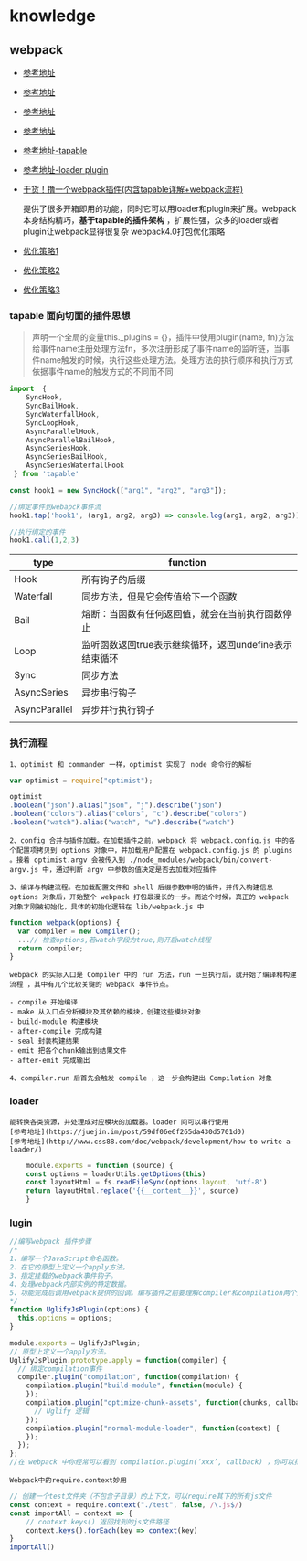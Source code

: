 # knowledge

## webpack

- [参考地址](https://fengmiaosen.github.io/2017/03/21/webpack-core-code/)
- [参考地址](https://doc.webpack-china.org/contribute/writing-a-plugin/)
- [参考地址](http://taobaofed.org/blog/2016/09/09/webpack-flow/)
- [参考地址](https://juejin.im/post/5980752ef265da3e2e56e82e)
- [参考地址-tapable](https://www.jianshu.com/p/01a606c97d76)
- [参考地址-loader plugin](https://juejin.im/post/5980752ef265da3e2e56e82e)
- [干货！撸一个webpack插件(内含tapable详解+webpack流程)](https://juejin.im/post/5beb8875e51d455e5c4dd83f)

    提供了很多开箱即用的功能，同时它可以用loader和plugin来扩展。webpack本身结构精巧，**基于tapable的插件架构** ，扩展性强，众多的loader或者plugin让webpack显得很复杂
webpack4.0打包优化策略

- [优化策略1](https://juejin.im/post/5abbc2ca5188257ddb0fae9b)
- [优化策略2](https://juejin.im/post/5ac769e7f265da237b225490)
- [优化策略3](https://juejin.im/post/5ac76a8f51882555677ecc06)

### tapable 面向切面的插件思想

>声明一个全局的变量this._plugins = {}，插件中使用plugin(name, fn)方法给事件name注册处理方法fn，多次注册形成了事件name的监听链，当事件name触发的时候，执行这些处理方法。处理方法的执行顺序和执行方式依据事件name的触发方式的不同而不同

```js
import  {
    SyncHook,
    SyncBailHook,
    SyncWaterfallHook,
    SyncLoopHook,
    AsyncParallelHook,
    AsyncParallelBailHook,
    AsyncSeriesHook,
    AsyncSeriesBailHook,
    AsyncSeriesWaterfallHook
 } from 'tapable'

const hook1 = new SyncHook(["arg1", "arg2", "arg3"]);

//绑定事件到webapck事件流
hook1.tap('hook1', (arg1, arg2, arg3) => console.log(arg1, arg2, arg3)) //1,2,3

//执行绑定的事件
hook1.call(1,2,3)

```

| type | function |
| ------ | ------ |
| Hook| 所有钩子的后缀 |
| Waterfall| 同步方法，但是它会传值给下一个函数 |
| Bail| 熔断：当函数有任何返回值，就会在当前执行函数停止 |
| Loop| 监听函数返回true表示继续循环，返回undefine表示结束循环 |
| Sync| 同步方法 |
| AsyncSeries| 异步串行钩子 |
| AsyncParallel| 异步并行执行钩子 |
|   |   |

### 执行流程

    1、optimist 和 commander 一样，optimist 实现了 node 命令行的解析

```js
var optimist = require("optimist");

optimist
.boolean("json").alias("json", "j").describe("json")
.boolean("colors").alias("colors", "c").describe("colors")
.boolean("watch").alias("watch", "w").describe("watch")
```

    2、config 合并与插件加载。在加载插件之前，webpack 将 webpack.config.js 中的各个配置项拷贝到 options 对象中，并加载用户配置在 webpack.config.js 的 plugins 。接着 optimist.argv 会被传入到 ./node_modules/webpack/bin/convert-argv.js 中，通过判断 argv 中参数的值决定是否去加载对应插件

    3、编译与构建流程。在加载配置文件和 shell 后缀参数申明的插件，并传入构建信息 options 对象后，开始整个 webpack 打包最漫长的一步。而这个时候，真正的 webpack 对象才刚被初始化，具体的初始化逻辑在 lib/webpack.js 中

```js
function webpack(options) {
  var compiler = new Compiler();
  ...// 检查options,若watch字段为true,则开启watch线程
  return compiler;
}
```

    webpack 的实际入口是 Compiler 中的 run 方法，run 一旦执行后，就开始了编译和构建流程 ，其中有几个比较关键的 webpack 事件节点。

    - compile 开始编译
    - make 从入口点分析模块及其依赖的模块，创建这些模块对象
    - build-module 构建模块
    - after-compile 完成构建
    - seal 封装构建结果
    - emit 把各个chunk输出到结果文件
    - after-emit 完成输出

    4、compiler.run 后首先会触发 compile ，这一步会构建出 Compilation 对象

### loader

    能转换各类资源，并处理成对应模块的加载器。loader 间可以串行使用
    [参考地址](https://juejin.im/post/59df06e6f265da430d5701d0)
    [参考地址](http://www.css88.com/doc/webpack/development/how-to-write-a-loader/)

```js
    module.exports = function (source) {
    const options = loaderUtils.getOptions(this)
    const layoutHtml = fs.readFileSync(options.layout, 'utf-8')
    return layoutHtml.replace('{{__content__}}', source)
    }
```

### lugin

```js
//编写webpack 插件步骤
/*
1、编写一个JavaScript命名函数。
2、在它的原型上定义一个apply方法。
3、指定挂载的webpack事件钩子。
4、处理webpack内部实例的特定数据。
5、功能完成后调用webpack提供的回调。编写插件之前要理解compiler和compilation两个对象，以及webpack生命周期的各个阶段和钩子，plugin比loader强大，通过plugin你可以访问compliler和compilation过程，通过钩子拦截webpack的执行
*/
function UglifyJsPlugin(options) {
  this.options = options;
}

module.exports = UglifyJsPlugin;
// 原型上定义一个apply方法。
UglifyJsPlugin.prototype.apply = function(compiler) {
  // 绑定compilation事件
  compiler.plugin("compilation", function(compilation) {
    compilation.plugin("build-module", function(module) {
    });
    compilation.plugin("optimize-chunk-assets", function(chunks, callback) {
      // Uglify 逻辑
    });
    compilation.plugin("normal-module-loader", function(context) {
    });
  });
};
//在 webpack 中你经常可以看到 compilation.plugin(‘xxx’, callback) ，你可以把它当作是一个事件的绑定，这些事件在打包时由 webpack 来触发。
```

    Webpack中的require.context妙用

```js
// 创建一个test文件夹（不包含子目录）的上下文，可以require其下的所有js文件
const context = require.context("./test", false, /\.js$/)
const importAll = context => {
    // context.keys() 返回找到的js文件路径
    context.keys().forEach(key => context(key)
}
importAll()
```
